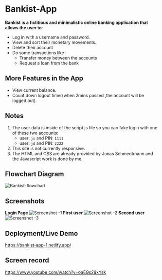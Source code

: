 # Bankist-App
**Bankist is a fictitious and minimalistic online banking application that allows the user to**:
- Log in with a username and password.
- View and sort their monetary movements.
- Delete their account
- Do some transactions like :
  - Transfer money between the accounts
  - Requeat a loan from the bank 
## More Features in the App
- View current balance.
- Count down logout timer(when 2mins passed ,the account will be logged out).
## Notes
1. The user data is inside of the script.js file
  so you can fake login with one of these two accounts:
   - user: `js` and PIN: `1111`
   - user: `jd` and PIN: `2222`
2. This site is not currently responsive.
3. The HTML and CSS are already provided by Jonas Schmedtmann and the Javascript work is done by me.
## Flowchart Diagram
![Bankist-flowchart](https://user-images.githubusercontent.com/77184432/176570074-bb7b56b4-7159-47b5-9c17-d370cc0d5c43.png)
## Screenshots
**Login Page**
![Screenshot -1](https://user-images.githubusercontent.com/77184432/176570156-b119bae3-cebd-4340-8e19-ec5d4b9c05d2.png)
**First user**
![Screenshot -2](https://user-images.githubusercontent.com/77184432/176570228-5ad90b8f-8c6c-4cb3-bcba-22d70bae39dd.png)
**Second user**
![Screenshot -3](https://user-images.githubusercontent.com/77184432/176570373-b7bb8906-82f4-47ce-a3f6-d7efd009b8f9.png)

## Deployment/Live Demo
https://bankist-app-1.netlify.app/
## Screen record
https://www.youtube.com/watch?v=oaEGs28xYsk
